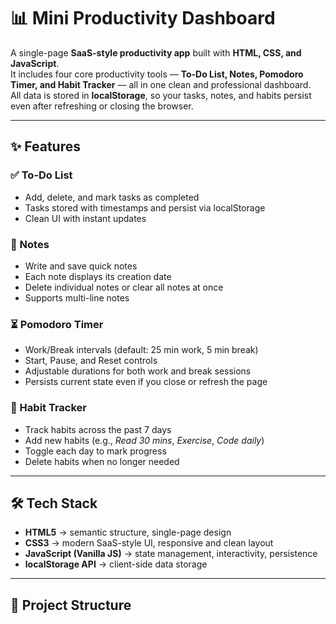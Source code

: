 # 📊 Mini Productivity Dashboard

A single-page **SaaS-style productivity app** built with **HTML, CSS, and JavaScript**.  
It includes four core productivity tools — **To-Do List, Notes, Pomodoro Timer, and Habit Tracker** — all in one clean and professional dashboard.  
All data is stored in **localStorage**, so your tasks, notes, and habits persist even after refreshing or closing the browser.  

---

## ✨ Features

### ✅ To-Do List
- Add, delete, and mark tasks as completed
- Tasks stored with timestamps and persist via localStorage
- Clean UI with instant updates

### 📝 Notes
- Write and save quick notes
- Each note displays its creation date
- Delete individual notes or clear all notes at once
- Supports multi-line notes

### ⏳ Pomodoro Timer
- Work/Break intervals (default: 25 min work, 5 min break)
- Start, Pause, and Reset controls
- Adjustable durations for both work and break sessions
- Persists current state even if you close or refresh the page

### 📅 Habit Tracker
- Track habits across the past 7 days
- Add new habits (e.g., *Read 30 mins*, *Exercise*, *Code daily*)
- Toggle each day to mark progress
- Delete habits when no longer needed

---

## 🛠️ Tech Stack

- **HTML5** → semantic structure, single-page design  
- **CSS3** → modern SaaS-style UI, responsive and clean layout  
- **JavaScript (Vanilla JS)** → state management, interactivity, persistence  
- **localStorage API** → client-side data storage  

---

## 📂 Project Structure

